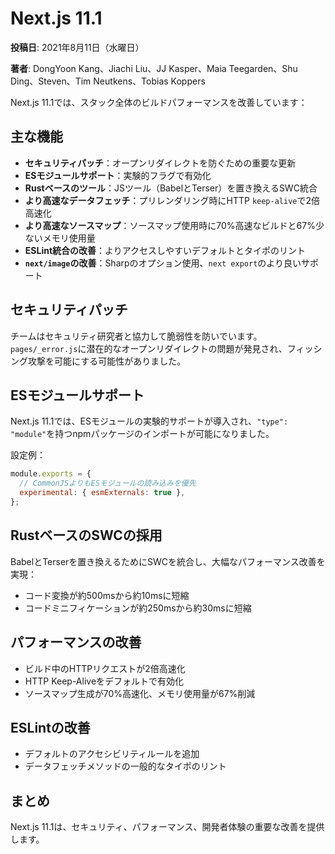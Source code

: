# Next.js 11.1

**投稿日**: 2021年8月11日（水曜日）

**著者**: DongYoon Kang、Jiachi Liu、JJ Kasper、Maia Teegarden、Shu Ding、Steven、Tim Neutkens、Tobias Koppers

Next.js 11.1では、スタック全体のビルドパフォーマンスを改善しています：

## 主な機能

- **セキュリティパッチ**：オープンリダイレクトを防ぐための重要な更新
- **ESモジュールサポート**：実験的フラグで有効化
- **Rustベースのツール**：JSツール（BabelとTerser）を置き換えるSWC統合
- **より高速なデータフェッチ**：プリレンダリング時にHTTP `keep-alive`で2倍高速化
- **より高速なソースマップ**：ソースマップ使用時に70%高速なビルドと67%少ないメモリ使用量
- **ESLint統合の改善**：よりアクセスしやすいデフォルトとタイポのリント
- **`next/image`の改善**：Sharpのオプション使用、`next export`のより良いサポート

## セキュリティパッチ

チームはセキュリティ研究者と協力して脆弱性を防いでいます。`pages/_error.js`に潜在的なオープンリダイレクトの問題が発見され、フィッシング攻撃を可能にする可能性がありました。

## ESモジュールサポート

Next.js 11.1では、ESモジュールの実験的サポートが導入され、`"type": "module"`を持つnpmパッケージのインポートが可能になりました。

設定例：

```javascript
module.exports = {
  // CommonJSよりもESモジュールの読み込みを優先
  experimental: { esmExternals: true },
};
```

## RustベースのSWCの採用

BabelとTerserを置き換えるためにSWCを統合し、大幅なパフォーマンス改善を実現：
- コード変換が約500msから約10msに短縮
- コードミニフィケーションが約250msから約30msに短縮

## パフォーマンスの改善

- ビルド中のHTTPリクエストが2倍高速化
- HTTP Keep-Aliveをデフォルトで有効化
- ソースマップ生成が70%高速化、メモリ使用量が67%削減

## ESLintの改善

- デフォルトのアクセシビリティルールを追加
- データフェッチメソッドの一般的なタイポのリント

## まとめ

Next.js 11.1は、セキュリティ、パフォーマンス、開発者体験の重要な改善を提供します。
